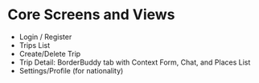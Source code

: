 # Core Screens and Views
- Login / Register
- Trips List
- Create/Delete Trip
- Trip Detail: BorderBuddy tab with Context Form, Chat, and Places List
- Settings/Profile (for nationality)
